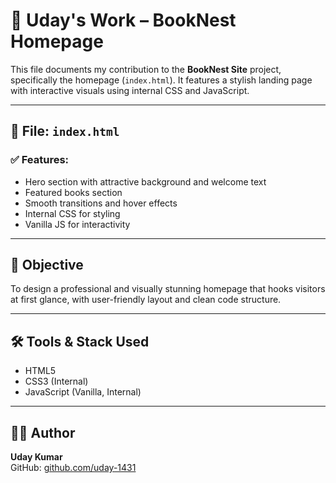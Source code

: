 # 👤 Uday's Work – BookNest Homepage

This file documents my contribution to the **BookNest Site** project, specifically the homepage (`index.html`). It features a stylish landing page with interactive visuals using internal CSS and JavaScript.

---

## 📄 File: `index.html`

### ✅ Features:
- Hero section with attractive background and welcome text
- Featured books section
- Smooth transitions and hover effects
- Internal CSS for styling
- Vanilla JS for interactivity

---

## 🎯 Objective

To design a professional and visually stunning homepage that hooks visitors at first glance, with user-friendly layout and clean code structure.

---

## 🛠️ Tools & Stack Used

- HTML5
- CSS3 (Internal)
- JavaScript (Vanilla, Internal)

---

## 🧑‍💻 Author

**Uday Kumar**    
GitHub: [github.com/uday-1431](https://github.com/1431)


